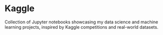 # Kaggle
Collection of Jupyter notebooks showcasing my data science and machine learning projects, inspired by Kaggle competitions and real-world datasets.
